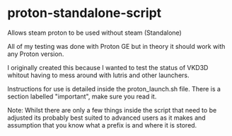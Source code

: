 # proton-standalone-script

Allows steam proton to be used without steam (Standalone)

All of my testing was done with Proton GE but in theory it should work with any Proton version.

I originally created this because I wanted to test the status of VKD3D whitout having to mess around with lutris and other launchers.

Instructions for use is detailed inside the proton_launch.sh file. There is a section labelled "important", make sure you read it.

Note: Whilst there are only a few things inside the script that need to be adjusted its probably best suited to advanced users as it makes and assumption that you know what a prefix is and where it is stored.
